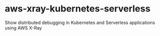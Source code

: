 # aws-xray-kubernetes-serverless
Show distributed debugging in Kubernetes and Serverless applications using AWS X-Ray
